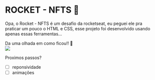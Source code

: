 # ROCKET - NFTS 🚀

Opa, o Rocket - NFTS é um desafio da rocketseat, eu peguei ele pra praticar um pouco o HTML e CSS, esse projeto foi desenvolvido usando apenas essas ferramentas... 

Da uma olhada em como ficou!! 👀 <br>
![](./public/demonstrating-project.gif)

Proximos passos? 
- [ ] reponsividade 
- [ ] animações

